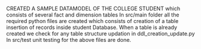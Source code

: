 CREATED A SAMPLE DATAMODEL OF THE COLLEGE STUDENT which consists of several fact and dimension tables
In src/main folder all the required python files are created which consists of creation of a table insertion of records inside student Database.
When a table is already created we check for any table structure updation in ddl_creation_update.py
In  src/test unit testing for the above files are done.